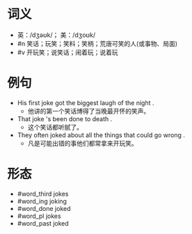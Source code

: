 # 词义
- 英：/dʒəʊk/； 美：/dʒoʊk/
- #n 笑话；玩笑；笑料；笑柄；荒唐可笑的人(或事物、局面)
- #v 开玩笑；说笑话；闹着玩；说着玩
# 例句
- His first joke got the biggest laugh of the night .
	- 他讲的第一个笑话博得了当晚最开怀的笑声。
- That joke 's been done to death .
	- 这个笑话都听腻了。
- They often joked about all the things that could go wrong .
	- 凡是可能出错的事他们都常拿来开玩笑。
# 形态
- #word_third jokes
- #word_ing joking
- #word_done joked
- #word_pl jokes
- #word_past joked
